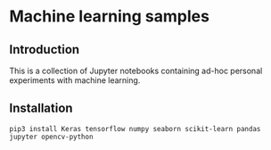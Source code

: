 # Machine learning samples

## Introduction

This is a collection of Jupyter notebooks containing ad-hoc personal experiments with machine learning.

## Installation
```
pip3 install Keras tensorflow numpy seaborn scikit-learn pandas jupyter opencv-python
```
